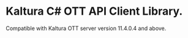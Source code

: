 # Kaltura C# OTT API Client Library.
Compatible with Kaltura OTT server version 11.4.0.4 and above.
